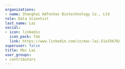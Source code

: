 ```yaml
---
organizations:
- name: Shanghai Adfontes Biotechnology Co., Ltd
role: Data Scientist
last_name: Lai
social:
- icon: linkedin
  icon_pack: fab
  link: https://www.linkedin.com/in/mac-lai-51a35b78/
superuser: false
title: Mac Lai
user_groups:
- contributors
---
```





